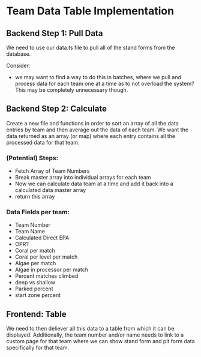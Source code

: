 # Team Data Table Implementation

## Backend Step 1: Pull Data

We need to use our data.ts file to pull all of the stand forms from the database.

Consider:
* we may want to find a way to do this in batches, where we pull and process data for each team one at a time as to not overload the system? This may be completely unnecessary though.

## Backend Step 2: Calculate

Create a new file and functions in order to sort an array of all the data entries by team and then average out the data of each team. We want the data returned as an array (or map) where each entry contains all the processed data for that team.

### (Potential) Steps:
* Fetch Array of Team Numbers
* Break master array into individual arrays for each team
* Now we can calculate data team at a time and add it back into a calculated data master array
* return this array

### Data Fields per team:
* Team Number
* Team Name
* Calculated Direct EPA
* OPR?
* Coral per match
* Coral per level per match
* Algae per match
* Algae in processor per match
* Percent matches climbed
* deep vs shallow
* Parked percent
* start zone percent

## Frontend: Table

We need to then deliever all this data to a table from which it can be displayed. Additionally, the team number and/or name needs to link to a custom page for that team where we can show stand form and pit form data specifically for that team.